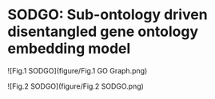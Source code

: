 # SODGO: Sub-ontology driven disentangled gene ontology embedding model

![Fig.1 SODGO](figure/Fig.1 GO Graph.png)

![Fig.2 SODGO](figure/Fig.2 SODGO.png)


